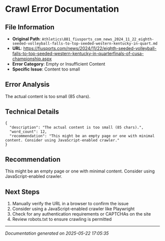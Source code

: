 # Crawl Error Documentation

## File Information
- **Original Path**: `Athletics\881_fiusports_com_news_2024_11_22_eighth-seeded-volleyball-falls-to-top-seeded-western-kentucky-in-quart.md`
- **URL**: https://fiusports.com/news/2024/11/22/eighth-seeded-volleyball-falls-to-top-seeded-western-kentucky-in-quarterfinals-of-cusa-championship.aspx
- **Error Category**: Empty or Insufficient Content
- **Specific Issue**: Content too small

## Error Analysis
The actual content is too small (85 chars).

## Technical Details
```
{
  "description": "The actual content is too small (85 chars).",
  "word_count": 12,
  "recommendation": "This might be an empty page or one with minimal content. Consider using JavaScript-enabled crawler."
}
```

## Recommendation
This might be an empty page or one with minimal content. Consider using JavaScript-enabled crawler.

## Next Steps
1. Manually verify the URL in a browser to confirm the issue
2. Consider using a JavaScript-enabled crawler like Playwright
3. Check for any authentication requirements or CAPTCHAs on the site
4. Review robots.txt to ensure crawling is permitted

---
*Documentation generated on 2025-05-22 17:05:35*
